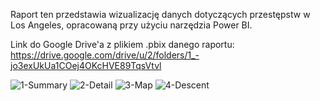 Raport ten przedstawia wizualizację danych dotyczących przestępstw w Los Angeles, opracowaną przy użyciu narzędzia Power BI.

Link do Google Drive'a z plikiem .pbix danego raportu: https://drive.google.com/drive/u/2/folders/1_-jo3exUkUa1COej4OKcHVE89TqsVtvl


![1-Summary](https://github.com/Furmix/Raporty-Power-Bi/assets/92210941/16be4ba6-feee-4989-a5a2-6b70a2ea121c)
![2-Detail](https://github.com/Furmix/Raporty-Power-Bi/assets/92210941/bc73522b-cddf-466f-b4a4-01c77b42ab2f)
![3-Map](https://github.com/Furmix/Raporty-Power-Bi/assets/92210941/0bf7a578-05f8-48f0-9bfb-894b4f25b088)
![4-Descent](https://github.com/Furmix/Raporty-Power-Bi/assets/92210941/f5f5d66f-f501-435d-b610-03f2bf7a6789)

